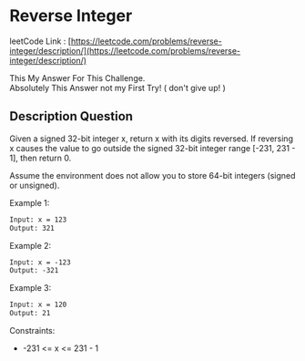 # Reverse Integer

leetCode Link : [https://leetcode.com/problems/reverse-integer/description/](https://leetcode.com/problems/reverse-integer/description/)

This My Answer For This Challenge.  
Absolutely This Answer not my First Try! ( don't give up! )

## Description Question

Given a signed 32-bit integer x, return x with its digits reversed. If reversing x causes the value to go outside the signed 32-bit integer range [-231, 231 - 1], then return 0.

Assume the environment does not allow you to store 64-bit integers (signed or unsigned).

Example 1:

```txt
Input: x = 123
Output: 321
```

Example 2:

```txt
Input: x = -123
Output: -321
```

Example 3:

```txt
Input: x = 120
Output: 21
```

Constraints:

- -231 <= x <= 231 - 1
